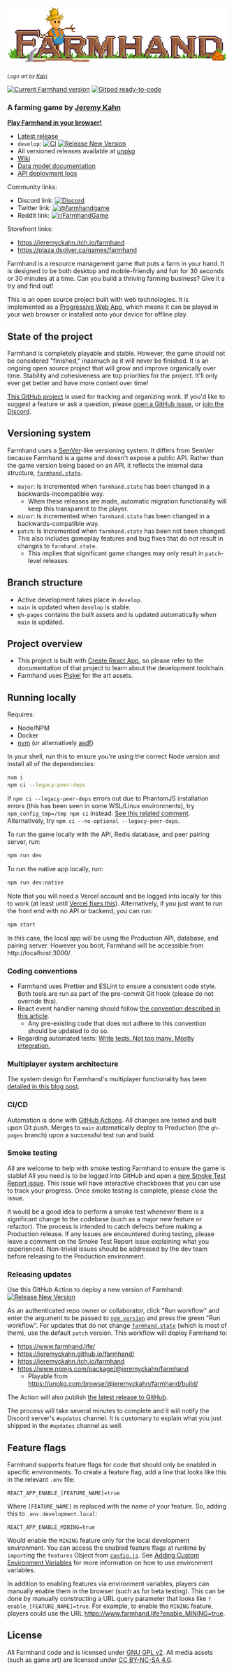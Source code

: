 [![Farmhand](public/farmhand-logo-kairi-large.png)](https://www.farmhand.life)

<sub>_Logo art by [Kairi](https://discord.com/channels/714539345050075176/714539345637408793/859622159176302625)_</sub>

[![Current Farmhand version](https://badgen.net/npm/v/@jeremyckahn/farmhand)](https://www.npmjs.com/package/@jeremyckahn/farmhand) [![Gitpod ready-to-code](https://img.shields.io/badge/Gitpod-ready--to--code-blue?logo=gitpod)](https://gitpod.io/#https://github.com/jeremyckahn/farmhand)

### A farming game by [Jeremy Kahn](https://github.com/jeremyckahn)

**[Play Farmhand in your browser!](https://www.farmhand.life/)**

- [Latest release](https://github.com/jeremyckahn/farmhand/releases/latest)
- `develop`: [![CI](https://github.com/jeremyckahn/farmhand/workflows/CI/badge.svg)](https://github.com/jeremyckahn/farmhand/actions?query=workflow%3ACI) [![Release New Version](https://github.com/jeremyckahn/farmhand/actions/workflows/run-release.yml/badge.svg)](https://github.com/jeremyckahn/farmhand/actions/workflows/run-release.yml)
- All versioned releases available at [unpkg](https://unpkg.com/browse/@jeremyckahn/farmhand/build/)
- [Wiki](https://github.com/jeremyckahn/farmhand/wiki)
- [Data model documentation](https://jeremyckahn.github.io/farmhand/docs/index.html)
- [API deployment logs](https://farmhand.vercel.app/_logs)

Community links:

- Discord link: [![Discord](https://img.shields.io/discord/714539345050075176?label=farmhand)](https://discord.gg/6cHEZ9H)
- Twitter link: [![@farmhandgame](https://badgen.net/twitter/follow/farmhandgame)](https://twitter.com/farmhandgame)
- Reddit link: [![r/FarmhandGame](https://img.shields.io/reddit/subreddit-subscribers/FarmhandGame?style=social)](https://www.reddit.com/r/FarmhandGame/)

Storefront links:

- https://jeremyckahn.itch.io/farmhand
- https://plaza.dsolver.ca/games/farmhand

Farmhand is a resource management game that puts a farm in your hand. It is designed to be both desktop and mobile-friendly and fun for 30 seconds or 30 minutes at a time. Can you build a thriving farming business? Give it a try and find out!

This is an open source project built with web technologies. It is implemented as a [Progressive Web App](https://web.dev/what-are-pwas/), which means it can be played in your web browser or installed onto your device for offline play.

## State of the project

Farmhand is completely playable and stable. However, the game should not be considered "finished," inasmuch as it will never be finished. It is an ongoing open source project that will grow and improve organically over time. Stability and cohesiveness are top priorities for the project. It'll only ever get better and have more content over time!

[This GitHub project](https://github.com/jeremyckahn/farmhand/projects/1) is used for tracking and organizing work. If you'd like to suggest a feature or ask a question, please [open a GitHub issue](https://github.com/jeremyckahn/farmhand/issues), or [join the Discord](https://discord.gg/6cHEZ9H).

## Versioning system

Farmhand uses a [SemVer](https://semver.org/)-like versioning system. It differs from SemVer because Farmhand is a game and doesn't expose a public API. Rather than the game version being based on an API, it reflects the internal data structure, [`farmhand.state`](https://jeremyckahn.github.io/farmhand/docs/farmhand.html#.state).

- `major`: Is incremented when `farmhand.state` has been changed in a backwards-incompatible way.
  - When these releases are made, automatic migration functionality will keep this transparent to the player.
- `minor`: Is incremented when `farmhand.state` has been changed in a backwards-compatible way.
- `patch`: Is incremented when `farmhand.state` has been not been changed. This also includes gameplay features and bug fixes that do not result in changes to `farmhand.state`.
  - This implies that significant game changes may only result in `patch`-level releases.

## Branch structure

- Active development takes place in `develop`.
- `main` is updated when `develop` is stable.
- `gh-pages` contains the built assets and is updated automatically when `main` is updated.

## Project overview

- This project is built with [Create React App](https://create-react-app.dev/), so please refer to the documentation of that project to learn about the development toolchain.
- Farmhand uses [Piskel](https://www.piskelapp.com/) for the art assets.

## Running locally

Requires:

- Node/NPM
- Docker
- [nvm](https://github.com/nvm-sh/nvm) (or alternatively [asdf](https://asdf-vm.com))

In your shell, run this to ensure you're using the correct Node version and install all of the dependencies:

```sh
nvm i
npm ci --legacy-peer-deps
```

If `npm ci --legacy-peer-deps` errors out due to PhantomJS installation errors (this has been seen in some WSL/Linux environments), try `npm_config_tmp=/tmp npm ci` instead. [See this related comment](https://github.com/yarnpkg/yarn/issues/1016#issuecomment-283067214). Alternatively, try `npm ci --no-optional --legacy-peer-deps`.

To run the game locally with the API, Redis database, and peer pairing server, run:

```sh
npm run dev
```

To run the native app locally, run:

```sh
npm run dev:native
```

Note that you will need a Vercel account and be logged into locally for this to work (at least until [Vercel fixes this](https://github.com/vercel/vercel/discussions/4925)). Alternatively, if you just want to run the front end with no API or backend, you can run:

```sh
npm start
```

In this case, the local app will be using the Production API, database, and pairing server. However you boot, Farmhand will be accessible from http://localhost:3000/.

### Coding conventions

- Farmhand uses Prettier and ESLint to ensure a consistent code style. Both tools are run as part of the pre-commit Git hook (please do not override this).
- React event handler naming should follow [the convention described in this article](https://jaketrent.com/post/naming-event-handlers-react).
  - Any pre-existing code that does not adhere to this convention should be updated to do so.
- Regarding automated tests: [Write tests. Not too many. Mostly integration.](https://kentcdodds.com/blog/write-tests)

### Multiplayer system architecture

The system design for Farmhand's multiplayer functionality has been [detailed in this blog post](https://dev.to/jeremyckahn/how-i-designed-an-abuse-resistant-fault-tolerant-zero-cost-multiplayer-online-game-140g).

### CI/CD

Automation is done with [GitHub Actions](.github/workflows). All changes are tested and built upon Git push. Merges to `main` automatically deploy to Production (the `gh-pages` branch) upon a successful test run and build.

### Smoke testing

All are welcome to help with smoke testing Farmhand to ensure the game is stable! All you need is to be logged into GitHub and open a [new Smoke Test Report issue](https://github.com/jeremyckahn/farmhand/issues/new?template=smoke-test-report.md). This issue will have interactive checkboxes that you can use to track your progress. Once smoke testing is complete, please close the issue.

It would be a good idea to perform a smoke test whenever there is a significant change to the codebase (such as a major new feature or refactor). The process is intended to catch defects before making a Production release. If any issues are encountered during testing, please leave a comment on the Smoke Test Report issue explaining what you experienced. Non-trivial issues should be addressed by the dev team before releasing to the Production environment.

### Releasing updates

Use this GitHub Action to deploy a new version of Farmhand: [![Release New Version](https://github.com/jeremyckahn/farmhand/actions/workflows/run-release.yml/badge.svg)](https://github.com/jeremyckahn/farmhand/actions/workflows/run-release.yml)

As an authenticated repo owner or collaborator, click "Run workflow" and enter the argument to be passed to [`npm version`](https://docs.npmjs.com/cli/v7/commands/npm-version) and press the green "Run workflow". For updates that do not change [`farmhand.state`](https://jeremyckahn.github.io/farmhand/docs/farmhand.html#.state) (which is most of them), use the default `patch` version. This workflow will deploy Farmhand to:

- https://www.farmhand.life/
- https://jeremyckahn.github.io/farmhand/
- https://jeremyckahn.itch.io/farmhand
- https://www.npmjs.com/package/@jeremyckahn/farmhand
  - Playable from https://unpkg.com/browse/@jeremyckahn/farmhand/build/

The Action will also publish [the latest release to GitHub](https://github.com/jeremyckahn/farmhand/releases/latest).

The process will take several minutes to complete and it will notify the Discord server's `#updates` channel. It is customary to explain what you just shipped in the `#updates` channel as well.

## Feature flags

Farmhand supports feature flags for code that should only be enabled in specific environments. To create a feature flag, add a line that looks like this in the relevant `.env` file:

```
REACT_APP_ENABLE_[FEATURE_NAME]=true
```

Where `[FEATURE_NAME]` is replaced with the name of your feature. So, adding this to `.env.development.local`:

```
REACT_APP_ENABLE_MINING=true
```

Would enable the `MINING` feature only for the local development environment. You can access the enabled feature flags at runtime by `import`ing the `features` Object from [`config.js`](https://github.com/jeremyckahn/farmhand/blob/develop/src/config.js). See [Adding Custom Environment Variables](https://create-react-app.dev/docs/adding-custom-environment-variables/) for more information on how to use environment variables.

In addition to enabling features via environment variables, players can manually enable them in the browser (such as for beta testing). This can be done by manually constructing a URL query parameter that looks like `?enable_[FEATURE_NAME]=true`. For example, to enable the `MINING` feature, players could use the URL https://www.farmhand.life?enable_MINING=true.

## License

All Farmhand code and is licensed under [GNU GPL v2](https://www.gnu.org/licenses/old-licenses/gpl-2.0.en.html). All media assets (such as game art) are licensed under [CC BY-NC-SA 4.0](https://creativecommons.org/licenses/by-nc-sa/4.0/legalcode).
